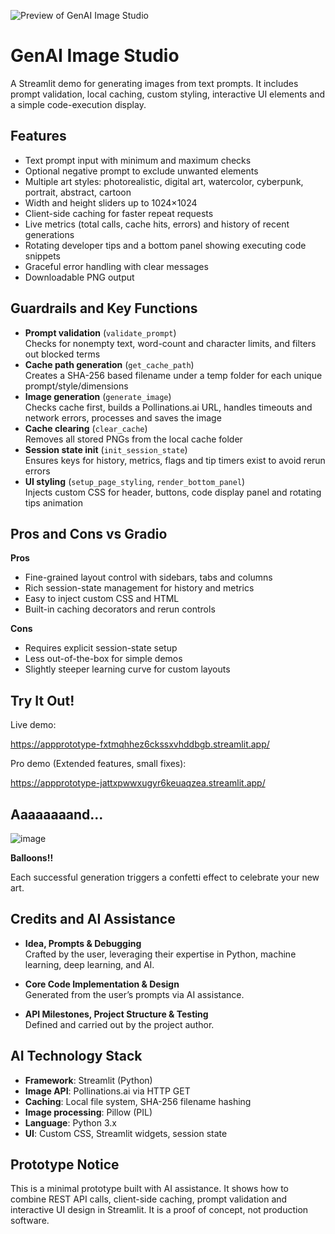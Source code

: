 ![Preview of GenAI Image Studio](https://github.com/user-attachments/assets/7940d4b8-14da-432e-91ee-bc4ea79ee06a)

# GenAI Image Studio

A Streamlit demo for generating images from text prompts. It includes prompt validation, local caching, custom styling, interactive UI elements and a simple code-execution display.

## Features

- Text prompt input with minimum and maximum checks  
- Optional negative prompt to exclude unwanted elements  
- Multiple art styles: photorealistic, digital art, watercolor, cyberpunk, portrait, abstract, cartoon  
- Width and height sliders up to 1024×1024  
- Client-side caching for faster repeat requests  
- Live metrics (total calls, cache hits, errors) and history of recent generations  
- Rotating developer tips and a bottom panel showing executing code snippets  
- Graceful error handling with clear messages  
- Downloadable PNG output  

## Guardrails and Key Functions

- **Prompt validation** (`validate_prompt`)  
  Checks for nonempty text, word-count and character limits, and filters out blocked terms  
- **Cache path generation** (`get_cache_path`)  
  Creates a SHA-256 based filename under a temp folder for each unique prompt/style/dimensions  
- **Image generation** (`generate_image`)  
  Checks cache first, builds a Pollinations.ai URL, handles timeouts and network errors, processes and saves the image  
- **Cache clearing** (`clear_cache`)  
  Removes all stored PNGs from the local cache folder  
- **Session state init** (`init_session_state`)  
  Ensures keys for history, metrics, flags and tip timers exist to avoid rerun errors  
- **UI styling** (`setup_page_styling`, `render_bottom_panel`)  
  Injects custom CSS for header, buttons, code display panel and rotating tips animation  

## Pros and Cons vs Gradio

**Pros**  
- Fine-grained layout control with sidebars, tabs and columns  
- Rich session-state management for history and metrics  
- Easy to inject custom CSS and HTML  
- Built-in caching decorators and rerun controls  

**Cons**  
- Requires explicit session-state setup  
- Less out-of-the-box for simple demos  
- Slightly steeper learning curve for custom layouts  

## Try It Out!

Live demo:

https://appprototype-fxtmqhhez6ckssxvhddbgb.streamlit.app/

Pro demo (Extended features, small fixes):

https://appprototype-jattxpwwxugyr6keuaqzea.streamlit.app/
## Aaaaaaaand... 
![image](https://github.com/user-attachments/assets/a9f5552b-c742-46bc-b01c-0741ff107ae8)

**Balloons!!**

Each successful generation triggers a confetti effect to celebrate your new art.

## Credits and AI Assistance

- **Idea, Prompts & Debugging**  
  Crafted by the user, leveraging their expertise in Python, machine learning, deep learning, and AI.

- **Core Code Implementation & Design**  
  Generated from the user’s prompts via AI assistance.

- **API Milestones, Project Structure & Testing**  
  Defined and carried out by the project author.


## AI Technology Stack

* **Framework**: Streamlit (Python)
* **Image API**: Pollinations.ai via HTTP GET
* **Caching**: Local file system, SHA-256 filename hashing
* **Image processing**: Pillow (PIL)
* **Language**: Python 3.x
* **UI**: Custom CSS, Streamlit widgets, session state

## Prototype Notice

This is a minimal prototype built with AI assistance. It shows how to combine REST API calls, client-side caching, prompt validation and interactive UI design in Streamlit. It is a proof of concept, not production software.
